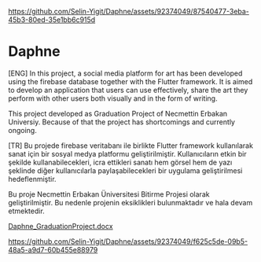 
https://github.com/Selin-Yigit/Daphne/assets/92374049/87540477-3eba-45b3-80ed-35e1bb6c915d
# Daphne
[ENG]
In this project, a social media platform for art has been developed using the firebase database together with the Flutter framework. It is aimed to develop an application that users can use effectively, share the art they perform with other users both visually and in the form of writing.

This project developed as Graduation Project of Necmettin Erbakan Universiy. Because of that the project has shortcomings and currently ongoing.

[TR]
Bu projede firebase veritabanı ile birlikte Flutter framework kullanılarak sanat için bir sosyal medya platformu geliştirilmiştir. Kullanıcıların etkin bir şekilde kullanabilecekleri, icra ettikleri sanatı hem görsel hem de yazı şeklinde diğer kullanıcılarla paylaşabilecekleri bir uygulama geliştirilmesi hedeflenmiştir.

Bu proje Necmettin Erbakan Üniversitesi Bitirme Projesi olarak geliştirilmiştir. Bu nedenle projenin eksiklikleri bulunmaktadır ve hala devam etmektedir.

[Daphne_GraduationProject.docx](https://github.com/Selin-Yigit/Daphne/files/14452619/Daphne_GraduationProject.docx)


https://github.com/Selin-Yigit/Daphne/assets/92374049/f625c5de-09b5-48a5-a9d7-60b455e88979




